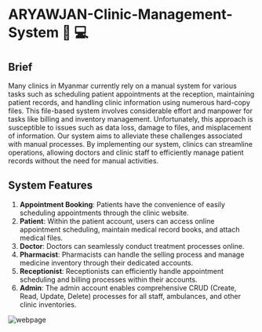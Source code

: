 # ARYAWJAN-Clinic-Management-System 🏥 💻
## Brief
  Many clinics in Myanmar currently rely on a manual system for various tasks such as scheduling patient appointments at the reception, maintaining patient records, and handling clinic information using numerous hard-copy files. This file-based system involves considerable effort and manpower for tasks like billing and inventory management. Unfortunately, this approach is susceptible to issues such as data loss, damage to files, and misplacement of information. Our system aims to alleviate these challenges associated with manual processes. 
  By implementing our system, clinics can streamline operations, allowing doctors and clinic staff to efficiently manage patient records without the need for manual activities.

## System Features
1. **Appointment Booking**: Patients have the convenience of easily scheduling appointments through the clinic website.
2. **Patient**: Within the patient account, users can access online appointment scheduling, maintain medical record books, and attach medical files.
3. **Doctor**: Doctors can seamlessly conduct treatment processes online.
4. **Pharmacist**: Pharmacists can handle the selling process and manage medicine inventory through their dedicated accounts.
5. **Receptionist**: Receptionists can efficiently handle appointment scheduling and billing processes within their accounts.
6. **Admin**: The admin account enables comprehensive CRUD (Create, Read, Update, Delete) processes for all staff, ambulances, and other clinic inventories.

![webpage](https://github.com/aungkhantmyat/ARYAWJAN-Clinic-Management-System/assets/48421405/18f216dd-668c-4fe6-8b5c-135e535e273c)
